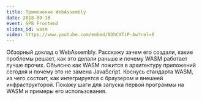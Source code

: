 ```yaml
---
title: Применение WebAssembly
date: 2018-09-18
event: SPB Frontend
slides_id: wasm
video: https://www.youtube.com/embed/8DhCXTiP-Aw?rel=0
---
```


Обзорный доклад о WebAssembly.
Расскажу зачем его создали, какие проблемы решает,
как это делали раньше и почему WASM работает лучше
прочих. Объясню как WASM ложится в архитектуру
приложений сегодня и почему это не замена JavaScript.
Коснусь стандарта WASM, из чего состоит, как интегрируется с браузером и внешней инфраструкторой.
Покажу шаги для запуска первой программы на WASM и примеры его использования.
